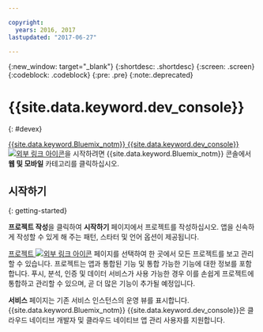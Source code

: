 ```yaml
---

copyright:
  years: 2016, 2017
lastupdated: "2017-06-27"

---
```

{:new_window: target="_blank"}
{:shortdesc: .shortdesc}
{:screen: .screen}
{:codeblock: .codeblock}
{:pre: .pre}
{:note:.deprecated}

# {{site.data.keyword.dev_console}}
{: #devex}

[{{site.data.keyword.Bluemix_notm}} {{site.data.keyword.dev_console}} ![외부 링크 아이콘](../icons/launch-glyph.svg "외부 링크 아이콘")](https://console.{DomainName}/developer/getting-started)을 시작하려면 {{site.data.keyword.Bluemix_notm}} 콘솔에서 **웹 및 모바일** 카테고리를 클릭하십시오. 


## 시작하기
{: getting-started}

**프로젝트 작성**을 클릭하여 **시작하기** 페이지에서 프로젝트를 작성하십시오. 앱을 신속하게 작성할 수 있게 해 주는 패턴, 스타터 및 언어 옵션이 제공됩니다. 

[프로젝트 ![외부 링크 아이콘](../icons/launch-glyph.svg "외부 링크 아이콘")](https://console.{DomainName}/developer/projects) 페이지를 선택하여 한 곳에서 모든 프로젝트를 보고 관리할 수 있습니다. 프로젝트는 앱과 통합된 기능 및 통합 가능한 기능에 대한 정보를 포함합니다. 푸시, 분석, 인증 및 데이터 서비스가 사용 가능한 경우 이를 손쉽게 프로젝트에 통합하고 관리할 수 있으며, 곧 더 많은 기능이 추가될 예정입니다. 

**서비스** 페이지는 기존 서비스 인스턴스의 운영 뷰를 표시합니다. {{site.data.keyword.Bluemix_notm}} {{site.data.keyword.dev_console}}은 클라우드 네이티브 개발자 및 클라우드 네이티브 앱 관리 사용자를 지원합니다. 


<!--You can also discover the {{site.data.keyword.Bluemix_notm}} Mobile offerings, link to the Mobile documentation and get answers from our {{site.data.keyword.Bluemix_notm}} Mobile services community on Stack Overflow.-->
